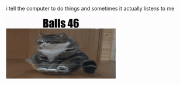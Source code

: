 i tell the computer to do things and sometimes it actually listens to me
<!--START_SECTION:update_image-->
<img src=https://raw.githubusercontent.com/sneakykestrel/sneakykestrel/main/.github/images/balls-46.gif height="" width="300" align=left alt=kitty />
<!--END_SECTION:update_image-->

